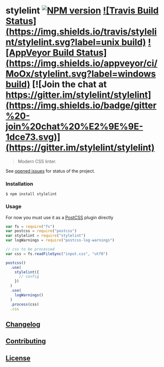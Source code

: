 # stylelint [![NPM version](http://img.shields.io/npm/v/stylelint.svg?style=flat)](https://www.npmjs.org/package/stylelint) [![Travis Build Status](https://img.shields.io/travis/stylelint/stylelint.svg?label=unix build)](https://travis-ci.org/stylelint/stylelint) [![AppVeyor Build Status](https://img.shields.io/appveyor/ci/MoOx/stylelint.svg?label=windows build)](https://ci.appveyor.com/project/MoOx/stylelint) [![Join the chat at https://gitter.im/stylelint/stylelint](https://img.shields.io/badge/gitter%20-join%20chat%20%E2%9E%9E-1dce73.svg)](https://gitter.im/stylelint/stylelint)

> Modern CSS linter.

See [opened issues](https://github.com/stylelint/stylelint/issues) for status of the project.

### Installation

```console
$ npm install stylelint
```

### Usage

For now you must use it as a [PostCSS](https://github.com/postcss/postcss#usage) plugin directly

```js
var fs = require("fs")
var postcss = require("postcss")
var stylelint = require("stylelint")
var logWarnings = require("postcss-log-warnings")

// css to be processed
var css = fs.readFileSync("input.css", "utf8")

postcss()
  .use(
    stylelint({
      // config
    })
  )
  .use(
    logWarnings()
  )
  .process(css)
  .css
```

## [Changelog](CHANGELOG.md)

## [Contributing](CONTRIBUTING.md)

## [License](LICENSE)
